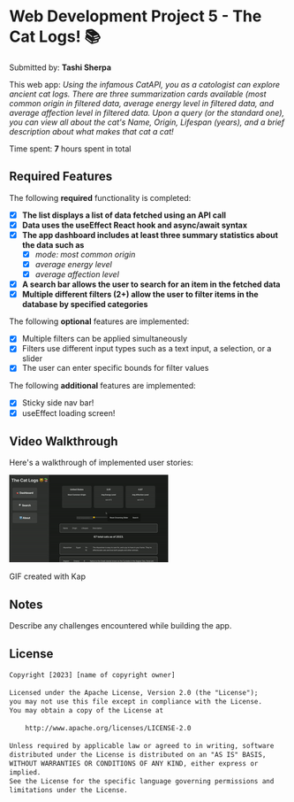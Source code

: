 # Web Development Project 5 - **The Cat Logs! 📚**

Submitted by: **Tashi Sherpa**

This web app: *Using the infamous CatAPI, you as a catologist can explore ancient cat logs. There are three summarization cards available (most common origin in filtered data, average energy level in filtered data, and average affection level in filtered data. Upon a query (or the standard one), you can view all about the cat's Name, Origin, Lifespan (years), and a brief description about what makes that cat a cat!*

Time spent: **7** hours spent in total

## Required Features

The following **required** functionality is completed:

- [X] **The list displays a list of data fetched using an API call**
- [X] **Data uses the useEffect React hook and async/await syntax**
- [X] **The app dashboard includes at least three summary statistics about the data such as**
  - [X] *mode: most common origin*
  - [X] *average energy level*
  - [X] *average affection level*  
- [X] **A search bar allows the user to search for an item in the fetched data**
- [X] **Multiple different filters (2+) allow the user to filter items in the database by specified categories**

The following **optional** features are implemented:

- [X] Multiple filters can be applied simultaneously
- [X] Filters use different input types such as a text input, a selection, or a slider
- [X] The user can enter specific bounds for filter values

The following **additional** features are implemented:

* [X] Sticky side nav bar!
* [X] useEffect loading screen! 

## Video Walkthrough

Here's a walkthrough of implemented user stories:

![](https://github.com/TSherpa10/project5_web102/blob/main/project5_web102.gif)

<!-- Replace this with whatever GIF tool you used! -->
GIF created with Kap  
<!-- Recommended tools:
[Kap](https://getkap.co/) for macOS
[ScreenToGif](https://www.screentogif.com/) for Windows
[peek](https://github.com/phw/peek) for Linux. -->

## Notes

Describe any challenges encountered while building the app.

## License

    Copyright [2023] [name of copyright owner]

    Licensed under the Apache License, Version 2.0 (the "License");
    you may not use this file except in compliance with the License.
    You may obtain a copy of the License at

        http://www.apache.org/licenses/LICENSE-2.0

    Unless required by applicable law or agreed to in writing, software
    distributed under the License is distributed on an "AS IS" BASIS,
    WITHOUT WARRANTIES OR CONDITIONS OF ANY KIND, either express or implied.
    See the License for the specific language governing permissions and
    limitations under the License.
